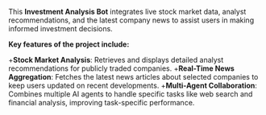  This **Investment Analysis Bot** integrates live stock market data, analyst recommendations, and the latest company news to assist users in making informed investment decisions.

 **Key features of the project include:**

+**Stock Market Analysis**: Retrieves and displays detailed analyst recommendations for publicly traded companies.
+**Real-Time News Aggregation**: Fetches the latest news articles about selected companies to keep users updated on recent developments.
+**Multi-Agent Collaboration**: Combines multiple AI agents to handle specific tasks like web search and financial analysis, improving task-specific performance.
